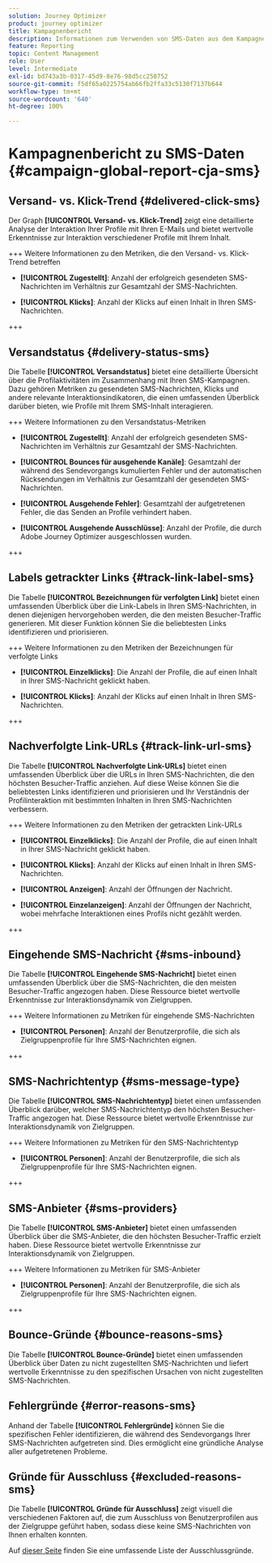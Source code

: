 ```yaml
---
solution: Journey Optimizer
product: journey optimizer
title: Kampagnenbericht
description: Informationen zum Verwenden von SMS-Daten aus dem Kampagnenbericht
feature: Reporting
topic: Content Management
role: User
level: Intermediate
exl-id: bd743a3b-0317-45d9-8e76-98d5cc258752
source-git-commit: f5df65a0225754ab66fb2ffa33c5130f7137b644
workflow-type: tm+mt
source-wordcount: '640'
ht-degree: 100%

---
```


# Kampagnenbericht zu SMS-Daten {#campaign-global-report-cja-sms}

## Versand- vs. Klick-Trend {#delivered-click-sms}

Der Graph **[!UICONTROL Versand- vs. Klick-Trend]** zeigt eine detaillierte Analyse der Interaktion Ihrer Profile mit Ihren E-Mails und bietet wertvolle Erkenntnisse zur Interaktion verschiedener Profile mit Ihrem Inhalt.

+++ Weitere Informationen zu den Metriken, die den Versand- vs. Klick-Trend betreffen

* **[!UICONTROL Zugestellt]**: Anzahl der erfolgreich gesendeten SMS-Nachrichten im Verhältnis zur Gesamtzahl der SMS-Nachrichten.

* **[!UICONTROL Klicks]**: Anzahl der Klicks auf einen Inhalt in Ihren SMS-Nachrichten.

+++

## Versandstatus {#delivery-status-sms}

Die Tabelle **[!UICONTROL Versandstatus]** bietet eine detaillierte Übersicht über die Profilaktivitäten im Zusammenhang mit Ihren SMS-Kampagnen. Dazu gehören Metriken zu gesendeten SMS-Nachrichten, Klicks und andere relevante Interaktionsindikatoren, die einen umfassenden Überblick darüber bieten, wie Profile mit Ihrem SMS-Inhalt interagieren.

+++ Weitere Informationen zu den Versandstatus-Metriken

* **[!UICONTROL Zugestellt]**: Anzahl der erfolgreich gesendeten SMS-Nachrichten im Verhältnis zur Gesamtzahl der SMS-Nachrichten.

* **[!UICONTROL Bounces für ausgehende Kanäle]**: Gesamtzahl der während des Sendevorgangs kumulierten Fehler und der automatischen Rücksendungen im Verhältnis zur Gesamtzahl der gesendeten SMS-Nachrichten.

* **[!UICONTROL Ausgehende Fehler]**: Gesamtzahl der aufgetretenen Fehler, die das Senden an Profile verhindert haben.

* **[!UICONTROL Ausgehende Ausschlüsse]**: Anzahl der Profile, die durch Adobe Journey Optimizer ausgeschlossen wurden.

+++

## Labels getrackter Links {#track-link-label-sms}

Die Tabelle **[!UICONTROL Bezeichnungen für verfolgten Link]** bietet einen umfassenden Überblick über die Link-Labels in Ihren SMS-Nachrichten, in denen diejenigen hervorgehoben werden, die den meisten Besucher-Traffic generieren. Mit dieser Funktion können Sie die beliebtesten Links identifizieren und priorisieren.

+++ Weitere Informationen zu den Metriken der Bezeichnungen für verfolgte Links

* **[!UICONTROL Einzelklicks]**: Die Anzahl der Profile, die auf einen Inhalt in Ihrer SMS-Nachricht geklickt haben.

* **[!UICONTROL Klicks]**: Anzahl der Klicks auf einen Inhalt in Ihren SMS-Nachrichten.

+++

## Nachverfolgte Link-URLs {#track-link-url-sms}

Die Tabelle **[!UICONTROL Nachverfolgte Link-URLs]** bietet einen umfassenden Überblick über die URLs in Ihren SMS-Nachrichten, die den höchsten Besucher-Traffic anziehen. Auf diese Weise können Sie die beliebtesten Links identifizieren und priorisieren und Ihr Verständnis der Profilinteraktion mit bestimmten Inhalten in Ihren SMS-Nachrichten verbessern.

+++ Weitere Informationen zu den Metriken der getrackten Link-URLs

* **[!UICONTROL Einzelklicks]**: Die Anzahl der Profile, die auf einen Inhalt in Ihrer SMS-Nachricht geklickt haben.

* **[!UICONTROL Klicks]**: Anzahl der Klicks auf einen Inhalt in Ihren SMS-Nachrichten.

* **[!UICONTROL Anzeigen]**: Anzahl der Öffnungen der Nachricht.

* **[!UICONTROL Einzelanzeigen]**: Anzahl der Öffnungen der Nachricht, wobei mehrfache Interaktionen eines Profils nicht gezählt werden.

+++

## Eingehende SMS-Nachricht {#sms-inbound}

Die Tabelle **[!UICONTROL Eingehende SMS-Nachricht]** bietet einen umfassenden Überblick über die SMS-Nachrichten, die den meisten Besucher-Traffic angezogen haben. Diese Ressource bietet wertvolle Erkenntnisse zur Interaktionsdynamik von Zielgruppen.

+++ Weitere Informationen zu Metriken für eingehende SMS-Nachrichten

* **[!UICONTROL Personen]**: Anzahl der Benutzerprofile, die sich als Zielgruppenprofile für Ihre SMS-Nachrichten eignen.

+++

## SMS-Nachrichtentyp {#sms-message-type}

Die Tabelle **[!UICONTROL SMS-Nachrichtentyp]** bietet einen umfassenden Überblick darüber, welcher SMS-Nachrichtentyp den höchsten Besucher-Traffic angezogen hat. Diese Ressource bietet wertvolle Erkenntnisse zur Interaktionsdynamik von Zielgruppen.

+++ Weitere Informationen zu Metriken für den SMS-Nachrichtentyp

* **[!UICONTROL Personen]**: Anzahl der Benutzerprofile, die sich als Zielgruppenprofile für Ihre SMS-Nachrichten eignen.

+++

## SMS-Anbieter {#sms-providers}

Die Tabelle **[!UICONTROL SMS-Anbieter]** bietet einen umfassenden Überblick über die SMS-Anbieter, die den höchsten Besucher-Traffic erzielt haben. Diese Ressource bietet wertvolle Erkenntnisse zur Interaktionsdynamik von Zielgruppen.

+++ Weitere Informationen zu Metriken für SMS-Anbieter

* **[!UICONTROL Personen]**: Anzahl der Benutzerprofile, die sich als Zielgruppenprofile für Ihre SMS-Nachrichten eignen.

+++

## Bounce-Gründe {#bounce-reasons-sms}

Die Tabelle **[!UICONTROL Bounce-Gründe]** bietet einen umfassenden Überblick über Daten zu nicht zugestellten SMS-Nachrichten und liefert wertvolle Erkenntnisse zu den spezifischen Ursachen von nicht zugestellten SMS-Nachrichten.

## Fehlergründe {#error-reasons-sms}

Anhand der Tabelle **[!UICONTROL Fehlergründe]** können Sie die spezifischen Fehler identifizieren, die während des Sendevorgangs Ihrer SMS-Nachrichten aufgetreten sind. Dies ermöglicht eine gründliche Analyse aller aufgetretenen Probleme.

## Gründe für Ausschluss {#excluded-reasons-sms}

Die Tabelle **[!UICONTROL Gründe für Ausschluss]** zeigt visuell die verschiedenen Faktoren auf, die zum Ausschluss von Benutzerprofilen aus der Zielgruppe geführt haben, sodass diese keine SMS-Nachrichten von Ihnen erhalten konnten.

Auf [dieser Seite](exclusion-list.md) finden Sie eine umfassende Liste der Ausschlussgründe.
